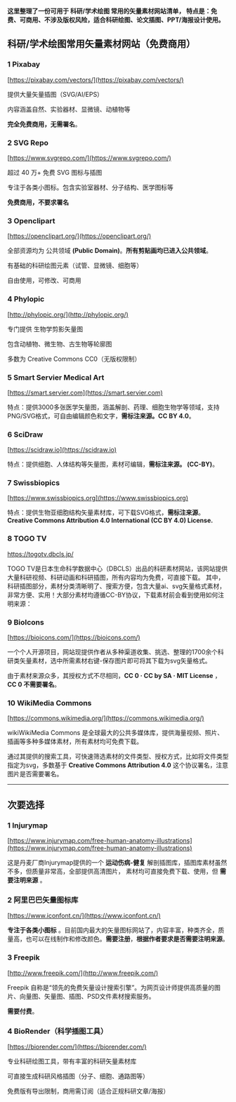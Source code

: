**这里整理了一份可用于 科研/学术绘图 常用的矢量素材网站清单，
特点是：免费、可商用、不涉及版权风险，适合科研绘图、论文插图、PPT/海报设计使用。**

## 科研/学术绘图常用矢量素材网站（免费商用）

### 1 Pixabay

[https://pixabay.com/vectors/](https://pixabay.com/vectors/)

提供大量矢量插图（SVG/AI/EPS）

内容涵盖自然、实验器材、显微镜、动植物等

**完全免费商用，无需署名**。

### 2 SVG Repo

[https://www.svgrepo.com/](https://www.svgrepo.com/)

超过 40 万+ 免费 SVG 图标与插图

专注于各类小图标。包含实验室器材、分子结构、医学图标等

**免费商用，不要求署名**

### 3 Openclipart

[https://openclipart.org/](https://openclipart.org/)

全部资源均为 公共领域 **(Public Domain)**。**所有剪贴画均已进入公共领域**。

有基础的科研绘图元素（试管、显微镜、细胞等）

自由使用，可修改、可商用

### 4 Phylopic

[http://phylopic.org/](http://phylopic.org/)

专门提供 生物学剪影矢量图

包含动植物、微生物、古生物等轮廓图

多数为 Creative Commons CC0（无版权限制）

### 5 Smart Servier Medical Art

[https://smart.servier.com](https://smart.servier.com)

特点：提供3000多张医学矢量图，涵盖解剖、药理、细胞生物学等领域，支持PNG/SVG格式，可自由编辑颜色和文字，**需标注来源。CC BY 4.0**。

### 6 SciDraw

[https://scidraw.io](https://scidraw.io)

特点：提供细胞、人体结构等矢量图，素材可编辑，**需标注来源。 (CC-BY)**。

### 7 Swissbiopics

[https://www.swissbiopics.org](https://www.swissbiopics.org)

特点：提供生物亚细胞结构矢量素材库，可下载SVG格式，**需标注来源**。**Creative Commons Attribution 4.0 International (CC BY 4.0) License.**

### 8 TOGO TV

https://togotv.dbcls.jp/

TOGO TV是日本生命科学数据中心（DBCLS）出品的科研素材网站，该网站提供大量科研视频、科研动画和科研插图，所有内容均为免费，可直接下载。
其中，科研插图部分，素材分类清晰明了、搜索方便，包含大量ai、svg矢量格式素材，非常方便、实用！大部分素材均遵循CC-BY协议，下载素材前会看到使用如何注明来源：

### 9 BioIcons

[https://bioicons.com/](https://bioicons.com/)

一个个人开源项目，网站现提供作者从多种渠道收集、挑选、整理的1700余个科研类矢量素材，选中所需素材右键-保存图片即可将其下载为svg矢量格式。

由于素材来源众多，其授权方式不尽相同，**CC 0 · CC by SA · MIT License** ，**CC 0 不需要署名**。

### 10 WikiMedia Commons

[https://commons.wikimedia.org/](https://commons.wikimedia.org/)

wikiWikiMedia Commons 是全球最大的公共多媒体库，提供海量视频、照片、插画等多种多媒体素材，所有素材均可免费下载。

通过其提供的搜索工具，可快速筛选素材的文件类型、授权方式，比如将文件类型指定为svg，多数基于 **Creative Commons Attribution 4.0** 这个协议署名，注意图片是否需要署名。





---

## 次要选择

### 1 Injurymap

[https://www.injurymap.com/free-human-anatomy-illustrations](https://www.injurymap.com/free-human-anatomy-illustrations) 

这是丹麦厂商Injurymap提供的一个 **运动伤病-健复** 解剖插图库，插图库素材虽然不多，但质量非常高，全部提供高清图片，
素材均可直接免费下载、使用，但 **需要注明来源** 。

### 2 阿里巴巴矢量图标库

[https://www.iconfont.cn/](https://www.iconfont.cn/)

**专注于各类小图标** 。目前国内最大的矢量图标网站了，内容丰富，种类齐全，质量高，也可以在线制作和修改颜色。**需要注册**，**根据作者要求是否需要注明来源**。

### 3 Freepik

[http://www.freepik.com/](http://www.freepik.com/)

Freepik 自称是“领先的免费矢量设计搜索引擎”。为网页设计师提供高质量的图片、向量图、矢量图、插图、PSD文件素材搜索服务。

**需要付费**。

### 4 BioRender（科学插图工具）

[https://biorender.com/](https://biorender.com/)

专业科研绘图工具，带有丰富的科研矢量素材库

可直接生成科研风格插图（分子、细胞、通路图等）

免费版有导出限制，商用需订阅（适合正规科研文章/海报）






